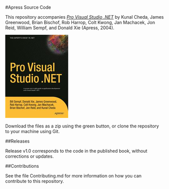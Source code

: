 #Apress Source Code

This repository accompanies [*Pro Visual Studio .NET*](http://www.apress.com/9781590593684) by Kunal Cheda, James Greenwood, Brian Bischof, Rob Harrop, Colt Kwong, Jan Machacek, Jon Reid, William Sempf, and Donald Xie (Apress, 2004).

![Cover image](9781590593684.jpg)

Download the files as a zip using the green button, or clone the repository to your machine using Git.

##Releases

Release v1.0 corresponds to the code in the published book, without corrections or updates.

##Contributions

See the file Contributing.md for more information on how you can contribute to this repository.
